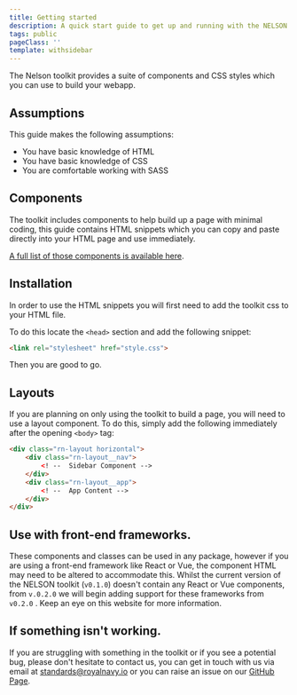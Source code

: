 ```yaml
---
title: Getting started
description: A quick start guide to get up and running with the NELSON toolkit.
tags: public
pageClass: ''
template: withsidebar
---
```


The Nelson toolkit provides a suite of components and CSS styles which you can use to build your webapp. 

## Assumptions

This guide makes the following assumptions:

- You have basic knowledge of HTML
- You have basic knowledge of CSS
- You are comfortable working with SASS

## Components

The toolkit includes components to help build up a page with minimal coding, this guide contains HTML snippets which you can copy and paste directly into your HTML page and use immediately.

[A full list of those components is available here](/develop/).

## Installation

In order to use the HTML snippets you will first need to add the toolkit css to your HTML file.

To do this locate the `<head>` section and add the following snippet:

```html
<link rel="stylesheet" href="style.css">
```

Then you are good to go.

## Layouts

If you are planning on only using the toolkit to build a page, you will need to use a layout component. To do this, simply add the following immediately after the opening `<body>` tag:

```html
<div class="rn-layout horizontal">
    <div class="rn-layout__nav">
        <! --  Sidebar Component -->
    </div>
    <div class="rn-layout__app">
        <! --  App Content -->
    </div>
</div>
```

## Use with front-end frameworks.

These components and classes can be used in any package, however if you are using a front-end framework like React or Vue, the component HTML may need to be altered to accommodate this. Whilst the current version of the NELSON toolkit (`v0.1.0`) doesn't contain any React or Vue components, from `v.0.2.0` we will begin adding support for these frameworks from `v0.2.0` . Keep an eye on this website for more information.

## If something isn't working.

If you are struggling with something in the toolkit or if you see a potential bug, please don't hesitate to contact us, you can get in touch with us via email at standards@royalnavy.io or you can raise an issue on our [GitHub Page](https://github.com/Royal-Navy/standards-toolkit/issues).
